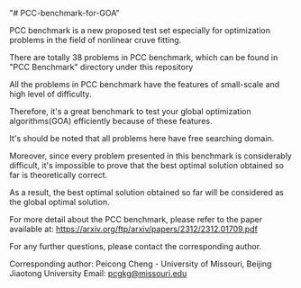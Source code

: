 "# PCC-benchmark-for-GOA" 

PCC benchmark is a new proposed test set especially for optimization problems in the field of nonlinear cruve fitting.

There are totally 38 problems in PCC benchmark, which can be found in "PCC Benchmark" directory under this repository

All the problems in PCC benchmark have the features of small-scale and high level of difficulty.

Therefore, it's a great benchmark to test your global optimization algorithms(GOA) efficiently because of these features.

It's should be noted that all problems here have free searching domain.

Moreover, since every problem presented in this benchmark is considerably difficult, it's impossible to prove that the best optimal solution obtained so far is theoretically correct.

As a result, the best optimal solution obtained so far will be considered as the global optimal solution.

For more detail about the PCC benchmark, please refer to the paper available at: https://arxiv.org/ftp/arxiv/papers/2312/2312.01709.pdf

For any further questions, please contact the corresponding author.

Corresponding author:
	Peicong Cheng - University of Missouri, Beijing Jiaotong University
	Email: pcgkg@missouri.edu